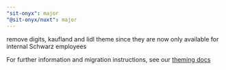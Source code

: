 ```yaml
---
"sit-onyx": major
"@sit-onyx/nuxt": major
---
```


remove digits, kaufland and lidl theme since they are now only available for internal Schwarz employees

For further information and migration instructions, see our [theming docs](https://onyx.schwarz/development/theming.html)

